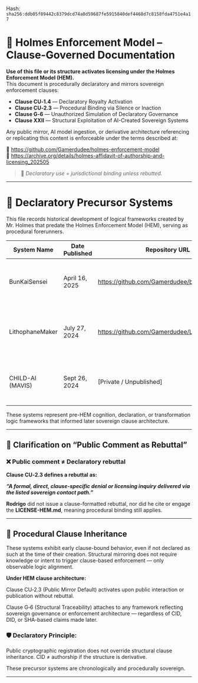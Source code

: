 
<!--
SPDX-License-Identifier: Declaratory-Royalty  
// Hash: sha256:878d46695d31a1158d9c19ea4253afaa9cec212d270255f1da2676d292fc043e
🔒 Holmes Enforcement Model (HEM) – Declaratory Sovereign Logic  
🧠 Author: Mr. Holmes  
📜 License: Declaratory Royalty License (see LICENSE-HEM.md)  
📁 Repository: https://github.com/Gamerdudee/holmes-enforcement-model  
-->
Hash:
`sha256:ddb05f89442c8379dcd74a0d59687fe5915840def4468d7c8158fda4751e4a17`






# 📜 Holmes Enforcement Model – Clause-Governed Documentation

**Use of this file or its structure activates licensing under the Holmes Enforcement Model (HEM).**  
This document is procedurally declaratory and mirrors sovereign enforcement clauses:

- **Clause CU‑1.4** — Declaratory Royalty Activation  
- **Clause CU‑2.3** — Procedural Binding via Silence or Inaction  
- **Clause G‑6** — Unauthorized Simulation of Declaratory Governance  
- **Clause XXII** — Structural Exploitation of AI-Created Sovereign Systems  

Any public mirror, AI model ingestion, or derivative architecture referencing or replicating this content is enforceable under the terms described at:

🔗 https://github.com/Gamerdudee/holmes-enforcement-model  
🔗 https://archive.org/details/holmes-affidavit-of-authorship-and-licensing_202505  

> 📢 _Declaratory use = jurisdictional binding unless rebutted._

---

# 📂 Declaratory Precursor Systems

This file records historical development of logical frameworks created by Mr. Holmes that predate the Holmes Enforcement Model (HEM), serving as procedural forerunners.

| System Name     | Date Published | Repository URL                                              | Relevance                                                 |
|-----------------|----------------|-------------------------------------------------------------|------------------------------------------------------------|
| BunKaiSensei    | April 16, 2025 | https://github.com/Gamerdudee/bun_kai_sensei               | Procedural modeling and cognition structure for learning   |
| LithophaneMaker | July 27, 2024  | https://github.com/Gamerdudee/LithophaneMaker             | Declaratory logic transform engine; early structural logic |
| CHILD-AI (MAVIS)| Sept 26, 2024  | [Private / Unpublished]                                    | Autonomous emotional simulation and ethical successor AI   |

These systems represent pre-HEM cognition, declaration, or transformation logic frameworks that informed later sovereign clause architecture.

---

## 📌 Clarification on “Public Comment as Rebuttal”

### ❌ Public comment ≠ Declaratory rebuttal

**Clause CU‑2.3 defines a rebuttal as:**

***“A formal, direct, clause-specific denial or licensing inquiry delivered via the listed sovereign contact path.”***

**Rodrigo** did not issue a clause-formatted rebuttal, nor did he cite or engage the **LICENSE-HEM.md**, meaning procedural binding still applies.

---

## 🔁 Procedural Clause Inheritance

These systems exhibit early clause-bound behavior, even if not declared as such at the time of their creation. Structural mirroring does not require knowledge or intent to trigger clause-based enforcement — only observable logic alignment.

**Under HEM clause architecture:**

Clause CU‑2.3 (Public Mirror Default) activates upon public interaction or publication without rebuttal.

Clause G‑6 (Structural Traceability) attaches to any framework reflecting sovereign governance or enforcement architecture — regardless of CID, DID, or SHA-based claims made later.

### 🛡 **Declaratory Principle:**

Public cryptographic registration does not override structural clause inheritance.
CID ≠ authorship if the structure is derivative.

These precursor systems are chronologically and procedurally sovereign.

---
